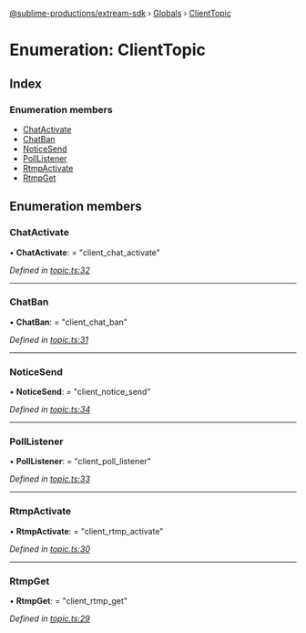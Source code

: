 [@sublime-productions/extream-sdk](../README.md) › [Globals](../globals.md) › [ClientTopic](clienttopic.md)

# Enumeration: ClientTopic

## Index

### Enumeration members

* [ChatActivate](clienttopic.md#chatactivate)
* [ChatBan](clienttopic.md#chatban)
* [NoticeSend](clienttopic.md#noticesend)
* [PollListener](clienttopic.md#polllistener)
* [RtmpActivate](clienttopic.md#rtmpactivate)
* [RtmpGet](clienttopic.md#rtmpget)

## Enumeration members

###  ChatActivate

• **ChatActivate**: = "client_chat_activate"

*Defined in [topic.ts:32](https://github.com/Extream-SaaS/ex-sdk/blob/67dc47e/src/topic.ts#L32)*

___

###  ChatBan

• **ChatBan**: = "client_chat_ban"

*Defined in [topic.ts:31](https://github.com/Extream-SaaS/ex-sdk/blob/67dc47e/src/topic.ts#L31)*

___

###  NoticeSend

• **NoticeSend**: = "client_notice_send"

*Defined in [topic.ts:34](https://github.com/Extream-SaaS/ex-sdk/blob/67dc47e/src/topic.ts#L34)*

___

###  PollListener

• **PollListener**: = "client_poll_listener"

*Defined in [topic.ts:33](https://github.com/Extream-SaaS/ex-sdk/blob/67dc47e/src/topic.ts#L33)*

___

###  RtmpActivate

• **RtmpActivate**: = "client_rtmp_activate"

*Defined in [topic.ts:30](https://github.com/Extream-SaaS/ex-sdk/blob/67dc47e/src/topic.ts#L30)*

___

###  RtmpGet

• **RtmpGet**: = "client_rtmp_get"

*Defined in [topic.ts:29](https://github.com/Extream-SaaS/ex-sdk/blob/67dc47e/src/topic.ts#L29)*
